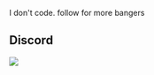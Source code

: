 I don't code. follow for more bangers

## Discord
![](https://discord.c99.nl/widget/theme-3/779264677867028480.png)
